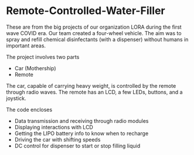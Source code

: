 # Remote-Controlled-Water-Filler
These are from the big projects of our organization LORA during the first wave COVID era. Our team created a four-wheel vehicle. The aim was to spray and refill chemical disinfectants (with a dispenser) without humans in important areas.

The project involves two parts
- Car (Mothership)
- Remote

The car, capable of carrying heavy weight, is controlled by the remote through radio waves. The remote has an LCD, a few LEDs, buttons, and a joystick.

The code encloses 
- Data transmission and receiving through radio modules
- Displaying interactions with LCD
- Getting the LIPO battery info to know when to recharge
- Driving the car with shifting speeds
- DC control for dispenser to start or stop filling liquid
